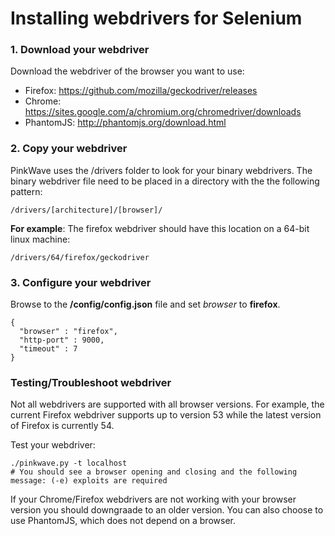 Installing webdrivers for Selenium
==========

### 1\. Download your webdriver
Download the webdriver of the browser you want to use:

- Firefox: https://github.com/mozilla/geckodriver/releases
- Chrome: https://sites.google.com/a/chromium.org/chromedriver/downloads
- PhantomJS: http://phantomjs.org/download.html

### 2\. Copy your webdriver
PinkWave uses the /drivers folder to look for your binary webdrivers. The binary webdriver file need to be placed in a directory with the the following pattern: 
```
/drivers/[architecture]/[browser]/
```

**For example**: The firefox webdriver should have this location on a 64-bit linux machine:
```
/drivers/64/firefox/geckodriver
```

### 3. Configure your webdriver
Browse to the **/config/config.json** file and set _browser_ to **firefox**.

```
{
  "browser" : "firefox",
  "http-port" : 9000,
  "timeout" : 7
}
```

### Testing/Troubleshoot webdriver

Not all webdrivers are supported with all browser versions. For example, the current Firefox webdriver supports up to version 53 while the latest version of Firefox is currently 54.

Test your webdriver:
```
./pinkwave.py -t localhost
# You should see a browser opening and closing and the following message: (-e) exploits are required
```

If your Chrome/Firefox webdrivers are not working with your browser version you should downgraade to an older version. You can also choose to use PhantomJS, which does not depend on a browser.
